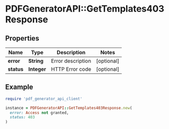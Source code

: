# PDFGeneratorAPI::GetTemplates403Response

## Properties

| Name | Type | Description | Notes |
| ---- | ---- | ----------- | ----- |
| **error** | **String** | Error description | [optional] |
| **status** | **Integer** | HTTP Error code | [optional] |

## Example

```ruby
require 'pdf_generator_api_client'

instance = PDFGeneratorAPI::GetTemplates403Response.new(
  error: Access not granted,
  status: 403
)
```

